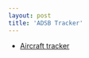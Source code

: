 ```yaml
---
layout: post
title: 'ADSB Tracker'
---
```


- [Aircraft tracker](https://github.com/KE8HMV/dump1090-client)
